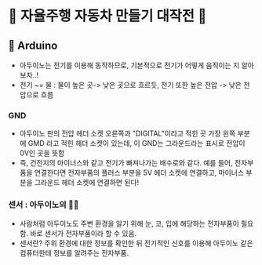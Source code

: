 # 🚗 자율주행 자동차 만들기 대작전 🚙

## 🎈 Arduino 
- 아두이노는 전기를 이용해 동작하므로, 기본적으로 전기가 어떻게 움직이는 지 알아보자..!
- 전기 ~= 물 : 물이 높은 곳-> 낮은 곳으로 흐르듯, 전기 또한 높은 전압 -> 낮은 전압으로 흐름

### GND
- 아두이노 판의 전압 헤더 소켓 오른쪽과 "DIGITAL"이라고 적힌 곳 가장 왼쪽 부분에 GMD 라고 적힌 헤더 소켓이 있는데, 이 GND는 그라운드라는 표시로 전압이 0V인 곳을 뜻함
- 즉, 건전지의 마이너스와 같고 전기가 빠져나가는 배수로와 같다. 예를 들어, 전자부품을 연결한다면 전자부품의 플러스 부분을 5V 헤더 소켓에 연결하고, 마이너스 부분을 그라운드 헤더 소켓에 연결하면 된다!

### 센서 : 아두이노의 👀👄
- 사람처럼 아두이노도 주변 환경을 알기 위해 눈, 코, 입에 해당하는 전자부품이 필요함. 바로 센서가 전자부품이라 할 수 있음.
- 센서란? 주위 환경에 대한 정보를 확인한 뒤 전기적인 신호를 이용해 아두이노 같은 컴퓨터한테 정보를 알려주는 전자부품.

